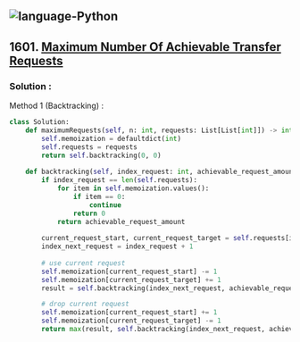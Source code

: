 ![language-Python](https://img.shields.io/badge/Python-ffd43b?style=for-the-badge&logo=PYTHON)
---

## 1601. [Maximum Number Of Achievable Transfer Requests](https://leetcode.com/problems/maximum-number-of-achievable-transfer-requests)

### Solution :

Method 1 (Backtracking) :
```python
class Solution:
    def maximumRequests(self, n: int, requests: List[List[int]]) -> int:
        self.memoization = defaultdict(int)
        self.requests = requests
        return self.backtracking(0, 0)
    
    def backtracking(self, index_request: int, achievable_request_amount: int) -> int:
        if index_request == len(self.requests):
            for item in self.memoization.values():
                if item == 0:
                    continue
                return 0
            return achievable_request_amount
        
        current_request_start, current_request_target = self.requests[index_request]
        index_next_request = index_request + 1
        
        # use current request
        self.memoization[current_request_start] -= 1
        self.memoization[current_request_target] += 1
        result = self.backtracking(index_next_request, achievable_request_amount+1)

        # drop current request
        self.memoization[current_request_start] += 1
        self.memoization[current_request_target] -= 1
        return max(result, self.backtracking(index_next_request, achievable_request_amount))
```
